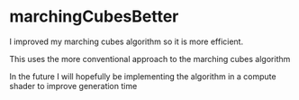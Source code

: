 # marchingCubesBetter
I improved my marching cubes algorithm so it is more efficient. 

This uses the more conventional approach to the marching cubes algorithm

In the future I will hopefully be implementing the algorithm in a compute shader to improve generation time
